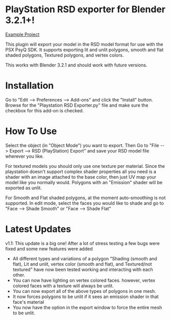 # PlayStation RSD exporter for Blender 3.2.1+!
[Example Project](https://user-images.githubusercontent.com/11562971/179373557-aca8542b-cd5b-4830-81e7-608cf237dae6.png)

This plugin will export your model in the RSD model format for use with the PSX PsyQ SDK. It supports exporting lit and unlit polygons, smooth and flat shaded polygons, Textured polygons, and vertex colors.

This works with Blender 3.2.1 and should work with future versions.

# Installation
Go to "Edit --> Preferences --> Add-ons" and click the "Install" button. Browse for the "Playstation RSD Exporter.py" file and make sure the checkbox for this add-on is checked.

# How To Use
Select the object (in "Object Mode") you want to export. Then Go to "File --> Export --> RSD (PlayStation) Export" and save your RSD model file wherever you like.

For textured models you should only use one texture per material. Since the playstation doesn't support complex shader properties all you need is a shader with an image attached to the base color, then just UV map your model like you normally would. Polygons with an "Emission" shader will be exported as unlit.

For Smooth and Flat shaded polygons, at the moment auto-smoothing is not supported. In edit mode, select the faces you would like to shade and go to "Face --> Shade Smooth" or "Face --> Shade Flat"

# Latest Updates
v1.1: 
This update is a big one! After a lot of stress testing a few bugs were fixed and some new features were added
- All different types and variations of a polygon "Shading (smooth and flat), Lit and unlit, vertex color (smooth and flat), and Textured/not textured" have now been tested working and interacting with each other. 
- You can now have lighting on vertex colored faces. however, vertex colored faces with a texture will always be unlit.
- You can now export all of the above types of polygons in one mesh.
- It now forces polygons to be unlit if it sees an emission shader in that face's material
- You now have the option in the export window to force the entire mesh to be unlit.
